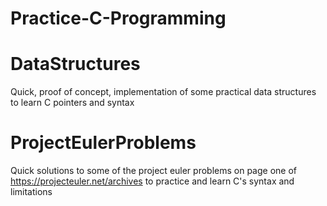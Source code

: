 # Practice-C-Programming

# DataStructures
Quick, proof of concept, implementation of some practical data structures to learn C pointers and syntax

# ProjectEulerProblems
Quick solutions to some of the project euler problems on page one of https://projecteuler.net/archives to practice
and learn C's syntax and limitations
